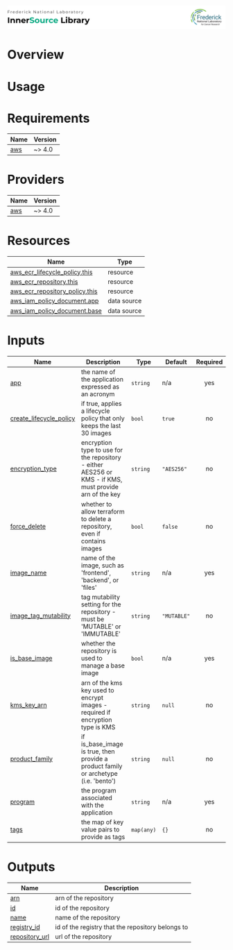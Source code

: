 ![Frederick National Laboratory](./assets/banner.svg)

# Overview 

# Usage 

<!-- BEGIN_TF_DOCS -->
# Requirements

| Name | Version |
|------|---------|
| <a name="requirement_aws"></a> [aws](#requirement\_aws) | ~> 4.0 |

# Providers

| Name | Version |
|------|---------|
| <a name="provider_aws"></a> [aws](#provider\_aws) | ~> 4.0 |

# Resources

| Name | Type |
|------|------|
| [aws_ecr_lifecycle_policy.this](https://registry.terraform.io/providers/hashicorp/aws/latest/docs/resources/ecr_lifecycle_policy) | resource |
| [aws_ecr_repository.this](https://registry.terraform.io/providers/hashicorp/aws/latest/docs/resources/ecr_repository) | resource |
| [aws_ecr_repository_policy.this](https://registry.terraform.io/providers/hashicorp/aws/latest/docs/resources/ecr_repository_policy) | resource |
| [aws_iam_policy_document.app](https://registry.terraform.io/providers/hashicorp/aws/latest/docs/data-sources/iam_policy_document) | data source |
| [aws_iam_policy_document.base](https://registry.terraform.io/providers/hashicorp/aws/latest/docs/data-sources/iam_policy_document) | data source |

# Inputs

| Name | Description | Type | Default | Required |
|------|-------------|------|---------|:--------:|
| <a name="input_app"></a> [app](#input\_app) | the name of the application expressed as an acronym | `string` | n/a | yes |
| <a name="input_create_lifecycle_policy"></a> [create\_lifecycle\_policy](#input\_create\_lifecycle\_policy) | if true, applies a lifecycle policy that only keeps the last 30 images | `bool` | `true` | no |
| <a name="input_encryption_type"></a> [encryption\_type](#input\_encryption\_type) | encryption type to use for the repository - either AES256 or KMS - if KMS, must provide arn of the key | `string` | `"AES256"` | no |
| <a name="input_force_delete"></a> [force\_delete](#input\_force\_delete) | whether to allow terraform to delete a repository, even if contains images | `bool` | `false` | no |
| <a name="input_image_name"></a> [image\_name](#input\_image\_name) | name of the image, such as 'frontend', 'backend', or 'files' | `string` | n/a | yes |
| <a name="input_image_tag_mutability"></a> [image\_tag\_mutability](#input\_image\_tag\_mutability) | tag mutability setting for the repository - must be 'MUTABLE' or 'IMMUTABLE' | `string` | `"MUTABLE"` | no |
| <a name="input_is_base_image"></a> [is\_base\_image](#input\_is\_base\_image) | whether the repository is used to manage a base image | `bool` | n/a | yes |
| <a name="input_kms_key_arn"></a> [kms\_key\_arn](#input\_kms\_key\_arn) | arn of the kms key used to encrypt images - required if encryption type is KMS | `string` | `null` | no |
| <a name="input_product_family"></a> [product\_family](#input\_product\_family) | if is\_base\_image is true, then provide a product family or archetype (i.e. 'bento') | `string` | `null` | no |
| <a name="input_program"></a> [program](#input\_program) | the program associated with the application | `string` | n/a | yes |
| <a name="input_tags"></a> [tags](#input\_tags) | the map of key value pairs to provide as tags | `map(any)` | `{}` | no |

# Outputs

| Name | Description |
|------|-------------|
| <a name="output_arn"></a> [arn](#output\_arn) | arn of the repository |
| <a name="output_id"></a> [id](#output\_id) | id of the repository |
| <a name="output_name"></a> [name](#output\_name) | name of the repository |
| <a name="output_registry_id"></a> [registry\_id](#output\_registry\_id) | id of the registry that the repository belongs to |
| <a name="output_repository_url"></a> [repository\_url](#output\_repository\_url) | url of the repository |
<!-- END_TF_DOCS -->